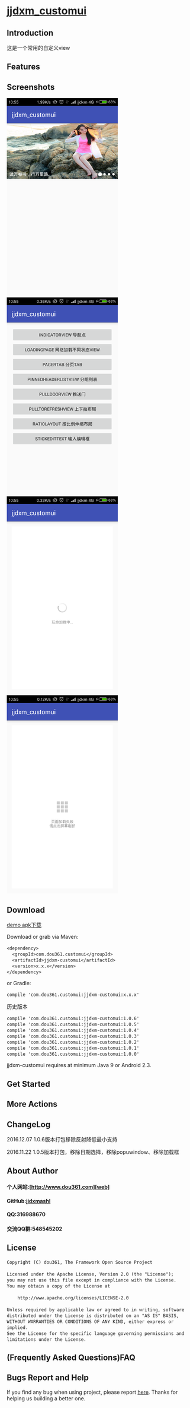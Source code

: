 
# [jjdxm_customui][project] #
## Introduction ##
这是一个常用的自定义view
## Features ##

## Screenshots ##

<img src="https://raw.githubusercontent.com/jjdxmashl/jjdxm_customui/master/screenshots/icon01.png" width="300"> 
<img src="https://raw.githubusercontent.com/jjdxmashl/jjdxm_customui/master/screenshots/icon02.png" width="300">
<img src="https://raw.githubusercontent.com/jjdxmashl/jjdxm_customui/master/screenshots/icon03.png" width="300">
<img src="https://raw.githubusercontent.com/jjdxmashl/jjdxm_customui/master/screenshots/icon04.png" width="300">
 
## Download ##

[demo apk下载][downapk]

Download or grab via Maven:

	<dependency>
	  <groupId>com.dou361.customui</groupId>
	  <artifactId>jjdxm-customui</artifactId>
	  <version>x.x.x</version>
	</dependency>

or Gradle:

	compile 'com.dou361.customui:jjdxm-customui:x.x.x'

历史版本


    compile 'com.dou361.customui:jjdxm-customui:1.0.6'
    compile 'com.dou361.customui:jjdxm-customui:1.0.5'
	compile 'com.dou361.customui:jjdxm-customui:1.0.4'
	compile 'com.dou361.customui:jjdxm-customui:1.0.3'
	compile 'com.dou361.customui:jjdxm-customui:1.0.2'
	compile 'com.dou361.customui:jjdxm-customui:1.0.1'
	compile 'com.dou361.customui:jjdxm-customui:1.0.0'


jjdxm-customui requires at minimum Java 9 or Android 2.3.

## Get Started ##

## More Actions ##

## ChangeLog ##

2016.12.07 1.0.6版本打包移除反射降低最小支持

2016.11.22 1.0.5版本打包，移除日期选择，移除popuwindow、移除加载框

## About Author ##

#### 个人网站:[http://www.dou361.com][web] ####
#### GitHub:[jjdxmashl][github] ####
#### QQ:316988670 ####
#### 交流QQ群:548545202 ####


## License ##

    Copyright (C) dou361, The Framework Open Source Project
    
    Licensed under the Apache License, Version 2.0 (the "License");
    you may not use this file except in compliance with the License.
    You may obtain a copy of the License at
    
     	http://www.apache.org/licenses/LICENSE-2.0
    
    Unless required by applicable law or agreed to in writing, software
    distributed under the License is distributed on an "AS IS" BASIS,
    WITHOUT WARRANTIES OR CONDITIONS OF ANY KIND, either express or implied.
    See the License for the specific language governing permissions and
    limitations under the License.

## (Frequently Asked Questions)FAQ ##
## Bugs Report and Help ##

If you find any bug when using project, please report [here][issues]. Thanks for helping us building a better one.




[web]:http://www.dou361.com
[github]:https://github.com/jjdxmashl/
[project]:https://github.com/jjdxmashl/jjdxm_customui/
[issues]:https://github.com/jjdxmashl/jjdxm_customui/issues/new
[downapk]:https://raw.githubusercontent.com/jjdxmashl/jjdxm_customui/master/apk/app-debug.apk
[lastaar]:https://raw.githubusercontent.com/jjdxmashl/jjdxm_customui/master/release/jjdxm-customui-1.0.0.aar
[lastjar]:https://raw.githubusercontent.com/jjdxmashl/jjdxm_customui/master/release/jjdxm-customui-1.0.0.jar
[icon01]:https://raw.githubusercontent.com/jjdxmashl/jjdxm_customui/master/screenshots/icon01.png
[icon02]:https://raw.githubusercontent.com/jjdxmashl/jjdxm_customui/master/screenshots/icon02.png